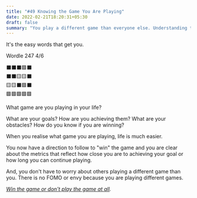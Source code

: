 ```yaml
---
title: "#49 Knowing the Game You Are Playing"
date: 2022-02-21T18:20:31+05:30
draft: false
summary: "You play a different game than everyone else. Understanding that is the first step."
---
```


It's the easy words that get you.

Wordle 247 4/6

⬛⬛⬛🟩⬛\
⬛⬛🟨🟨⬛\
🟨🟨⬛🟩⬛\
🟩🟩🟩🟩🟩

What game are you playing in your life?

What are your goals? How are you achieving them? What are your obstacles? How do you know if you are winning?

When you realise what game you are playing, life is much easier.

You now have a direction to follow to "win" the game and you are clear about the metrics that reflect how close you are to achieving your goal or how long you can continue playing.

And, you don't have to worry about others playing a different game than you. There is no FOMO or envy because you are playing different games.

_[Win the game or don\'t play the game at all](https://www.youtube.com/watch?v=IQsA8LACgf4)._
